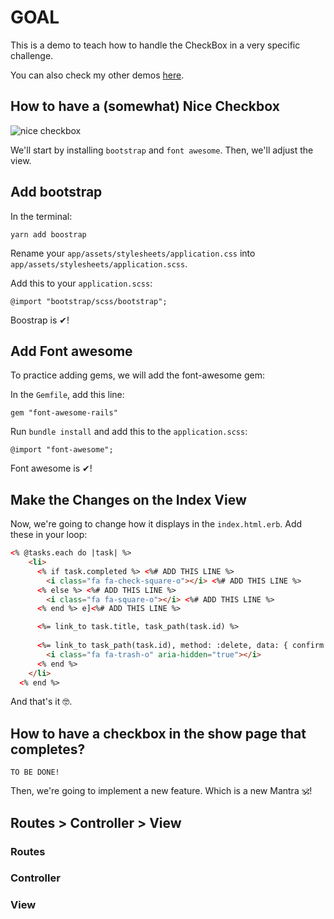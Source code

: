 # GOAL

This is a demo to teach how to handle the CheckBox in a very specific challenge.

You can also check my other demos [here](https://github.com/andrerferrer/dedemos).

## How to have a (somewhat) Nice Checkbox

![nice checkbox](https://i.imgur.com/aOBqV5h.png)

We'll start by installing `bootstrap` and `font awesome`. Then, we'll adjust the view.

## Add bootstrap
In the terminal:

`yarn add boostrap`

Rename your `app/assets/stylesheets/application.css` into `app/assets/stylesheets/application.scss`.

Add this to your `application.scss`:

`@import "bootstrap/scss/bootstrap";`

Boostrap is ✔!

## Add Font awesome
To practice adding gems, we will add the font-awesome gem:

In the `Gemfile`, add this line:

`gem "font-awesome-rails"`

Run `bundle install` and add this to the `application.scss`:

`@import "font-awesome";`

Font awesome is ✔!

## Make the Changes on the Index View

Now, we're going to change how it displays in the `index.html.erb`. Add these in your loop:

```html
<% @tasks.each do |task| %>
    <li>
      <% if task.completed %> <%# ADD THIS LINE %>
        <i class="fa fa-check-square-o"></i> <%# ADD THIS LINE %>
      <% else %> <%# ADD THIS LINE %>
        <i class="fa fa-square-o"></i> <%# ADD THIS LINE %>
      <% end %> e]<%# ADD THIS LINE %>

      <%= link_to task.title, task_path(task.id) %>
      
      <%= link_to task_path(task.id), method: :delete, data: { confirm: "Delete #{task.title}?" } do %>
        <i class="fa fa-trash-o" aria-hidden="true"></i>
      <% end %>
    </li>
  <% end %>
```

And that's it 🤓.

## How to have a checkbox in the show page that completes?

`TO BE DONE!`

Then, we're going to implement a new feature.
Which is a new Mantra 🕉!

## Routes > Controller > View

### Routes
### Controller
### View

